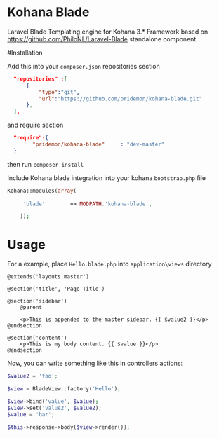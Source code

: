 # Kohana Blade
Laravel Blade Templating engine for Kohana 3.* Framework based on https://github.com/PhiloNL/Laravel-Blade standalone component

#Installation

Add this into your `composer.json` repositories section

```json
  "repositories" :[
      {
          "type":"git",
          "url":"https://github.com/pridemon/kohana-blade.git"
      },
  ],
```
and require section

```json
  "require":{
        "pridemon/kohana-blade"		: "dev-master"
  }
```
then run `composer install`

Include Kohana blade integration into your kohana `bootstrap.php` file
```php
Kohana::modules(array(
  
     'blade'        => MODPATH.'kohana-blade',

	));
```
# Usage

For a example, place `Hello.blade.php` into `application\views` directory

```blade
@extends('layouts.master')

@section('title', 'Page Title')

@section('sidebar')
    @parent

    <p>This is appended to the master sidebar. {{ $value2 }}</p>
@endsection

@section('content')
    <p>This is my body content. {{ $value }}</p>
@endsection
```

Now, you can write something like this in controllers actions: 

```php         
$value2 = 'foo';

$view = BladeView::factory('Hello');

$view->bind('value', $value);
$view->set('value2', $value2);
$value = 'bar';

$this->response->body($view->render());
```
